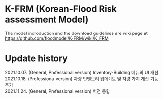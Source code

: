 # K-FRM (Korean-Flood Risk assessment Model)

The model indroduction and the download guidelines are wiki page at https://github.com/floodmodel/K-FRM/wiki/K_FRM
<br/>

# Update history
2021.10.07. (General, Professional version) Inventory-Building 메뉴의 UI 개선 <br/>
2021.10.18. (Professional version) 차량 인벤토리 업데이트 및 차량 가치 계산 기능 추가 <br/>
2021.11.24. (General, Professional version) 버전 통합 <br/>
